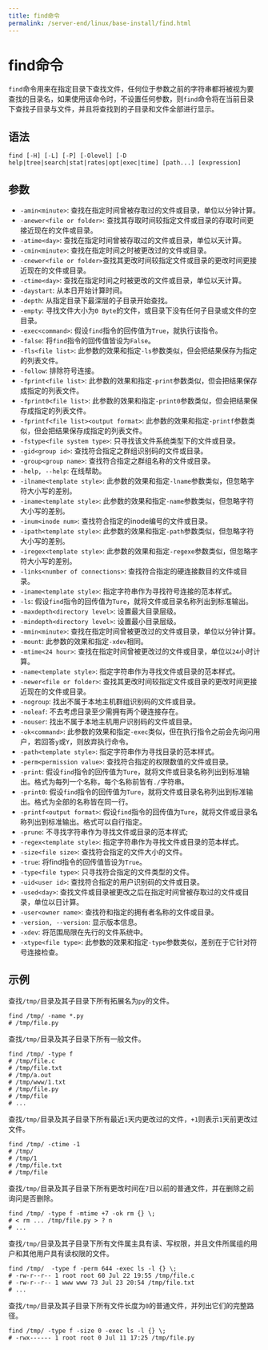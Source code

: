 ```yaml
---
title: find命令
permalink: /server-end/linux/base-install/find.html
---
```


# find命令

`find`命令用来在指定目录下查找文件，任何位于参数之前的字符串都将被视为要查找的目录名，如果使用该命令时，不设置任何参数，则`find`命令将在当前目录下查找子目录与文件，并且将查找到的子目录和文件全部进行显示。

## 语法

```shell
find [-H] [-L] [-P] [-Olevel] [-D help|tree|search|stat|rates|opt|exec|time] [path...] [expression]
```

## 参数

- `-amin<minute>`: 查找在指定时间曾被存取过的文件或目录，单位以分钟计算。
- `-anewer<file or folder>`: 查找其存取时间较指定文件或目录的存取时间更接近现在的文件或目录。
- `-atime<day>`: 查找在指定时间曾被存取过的文件或目录，单位以天计算。
- `-cmin<minute>`: 查找在指定时间之时被更改过的文件或目录。
- `-cnewer<file or folder>`查找其更改时间较指定文件或目录的更改时间更接近现在的文件或目录。
- `-ctime<day>`: 查找在指定时间之时被更改的文件或目录，单位以天计算。
- `-daystart`: 从本日开始计算时间。
- `-depth`: 从指定目录下最深层的子目录开始查找。
- `-empty`: 寻找文件大小为`0 Byte`的文件，或目录下没有任何子目录或文件的空目录。
- `-exec<command>`: 假设`find`指令的回传值为`True`，就执行该指令。
- `-false`: 将`find`指令的回传值皆设为`False`。
- `-fls<file list>`: 此参数的效果和指定`-ls`参数类似，但会把结果保存为指定的列表文件。
- `-follow`: 排除符号连接。
- `-fprint<file list>`: 此参数的效果和指定`-print`参数类似，但会把结果保存成指定的列表文件。
- `-fprint0<file list>`: 此参数的效果和指定`-print0`参数类似，但会把结果保存成指定的列表文件。
- `-fprintf<file list><output format>`: 此参数的效果和指定`-printf`参数类似，但会把结果保存成指定的列表文件。
- `-fstype<file system type>`: 只寻找该文件系统类型下的文件或目录。
- `-gid<group id>`: 查找符合指定之群组识别码的文件或目录。
- `-group<group name>`: 查找符合指定之群组名称的文件或目录。
- `-help, --help`: 在线帮助。
- `-ilname<template style>`: 此参数的效果和指定`-lname`参数类似，但忽略字符大小写的差别。
- `-iname<template style>`: 此参数的效果和指定`-name`参数类似，但忽略字符大小写的差别。
- `-inum<inode num>`: 查找符合指定的inode编号的文件或目录。
- `-ipath<template style>`: 此参数的效果和指定`-path`参数类似，但忽略字符大小写的差别。
- `-iregex<template style>`: 此参数的效果和指定`-regexe`参数类似，但忽略字符大小写的差别。
- `-links<number of connections>`: 查找符合指定的硬连接数目的文件或目录。
- `-iname<template style>`: 指定字符串作为寻找符号连接的范本样式。
- `-ls`: 假设`find`指令的回传值为`Ture`，就将文件或目录名称列出到标准输出。
- `-maxdepth<directory level>`: 设置最大目录层级。
- `-mindepth<directory level>`: 设置最小目录层级。
- `-mmin<minute>`: 查找在指定时间曾被更改过的文件或目录，单位以分钟计算。
- `-mount`: 此参数的效果和指定`-xdev`相同。
- `-mtime<24 hour>`: 查找在指定时间曾被更改过的文件或目录，单位以`24`小时计算。
- `-name<template style>`: 指定字符串作为寻找文件或目录的范本样式。
- `-newer<file or folder>`: 查找其更改时间较指定文件或目录的更改时间更接近现在的文件或目录。
- `-nogroup`: 找出不属于本地主机群组识别码的文件或目录。
- `-noleaf`: 不去考虑目录至少需拥有两个硬连接存在。
- `-nouser`: 找出不属于本地主机用户识别码的文件或目录。
- `-ok<command>`: 此参数的效果和指定`-exec`类似，但在执行指令之前会先询问用户，若回答`y`或`Y`，则放弃执行命令。
- `-path<template style>`: 指定字符串作为寻找目录的范本样式。
- `-perm<permission value>`: 查找符合指定的权限数值的文件或目录。
- `-print`: 假设`find`指令的回传值为`Ture`，就将文件或目录名称列出到标准输出。格式为每列一个名称，每个名称前皆有`./`字符串。
- `-print0`: 假设`find`指令的回传值为`Ture`，就将文件或目录名称列出到标准输出。格式为全部的名称皆在同一行。
- `-printf<output format>`: 假设`find`指令的回传值为`Ture`，就将文件或目录名称列出到标准输出。格式可以自行指定。
- `-prune`: 不寻找字符串作为寻找文件或目录的范本样式;
- `-regex<template style>`: 指定字符串作为寻找文件或目录的范本样式。
- `-size<file size>`: 查找符合指定的文件大小的文件。
- `-true`: 将find指令的回传值皆设为`True`。
- `-type<file type>`: 只寻找符合指定的文件类型的文件。
- `-uid<user id>`: 查找符合指定的用户识别码的文件或目录。
- `-used<day>`: 查找文件或目录被更改之后在指定时间曾被存取过的文件或目录，单位以日计算。
- `-user<owner name>`: 查找符和指定的拥有者名称的文件或目录。
- `-version, --version`: 显示版本信息。
- `-xdev`: 将范围局限在先行的文件系统中。
- `-xtype<file type>`: 此参数的效果和指定`-type`参数类似，差别在于它针对符号连接检查。

## 示例

查找`/tmp/`目录及其子目录下所有拓展名为`py`的文件。

```shell
find /tmp/ -name *.py
# /tmp/file.py
```

查找`/tmp/`目录及其子目录下所有一般文件。

```shell
find /tmp/ -type f
# /tmp/file.c
# /tmp/file.txt
# /tmp/a.out
# /tmp/www/1.txt
# /tmp/file.py
# /tmp/file
# ...
```

查找`/tmp/`目录及其子目录下所有最近`1`天内更改过的文件，`+1`则表示`1`天前更改过文件。

```shell
find /tmp/ -ctime -1
# /tmp/
# /tmp/1
# /tmp/file.txt
# /tmp/file
```

查找`/tmp/`目录及其子目录下所有更改时间在`7`日以前的普通文件，并在删除之前询问是否删除。

```shell
find /tmp/ -type f -mtime +7 -ok rm {} \;
# < rm ... /tmp/file.py > ? n
# ...
```

查找`/tmp/`目录及其子目录下所有文件属主具有读、写权限，并且文件所属组的用户和其他用户具有读权限的文件。

```shell
find /tmp/  -type f -perm 644 -exec ls -l {} \;
# -rw-r--r-- 1 root root 60 Jul 22 19:55 /tmp/file.c
# -rw-r--r-- 1 www www 73 Jul 23 20:54 /tmp/file.txt
# ...
```

查找`/tmp/`目录及其子目录下所有文件长度为`0`的普通文件，并列出它们的完整路径。

```shell
find /tmp/ -type f -size 0 -exec ls -l {} \;
# -rwx------ 1 root root 0 Jul 11 17:25 /tmp/file.py
```
